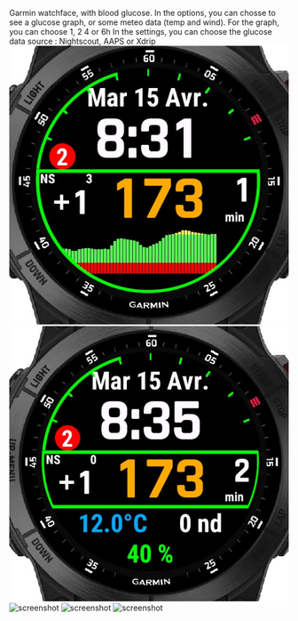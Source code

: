 Garmin watchface, with blood glucose. 
In the options, you can chosse to see a glucose graph, or some meteo data (temp and wind). 
For the graph, you can choose 1, 2 4 or 6h
In the settings, you can choose the glucose data source : Nightscout, AAPS or Xdrip
![screenshot](écrans/écran1.jpg) ![screenshot](écrans/écran2.jpg)
![screenshot](écrans/settings.jpg) ![screenshot](écrans/settingsGraph.jpg) ![screenshot](écrans/settingsSource.jpg)

